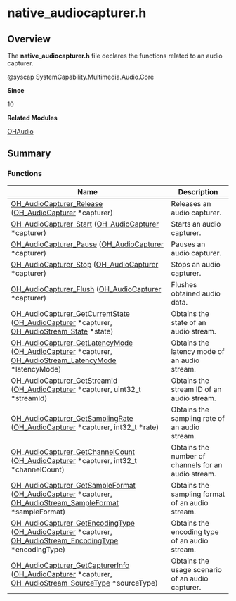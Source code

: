 # native_audiocapturer.h


## Overview

The **native_audiocapturer.h** file declares the functions related to an audio capturer.

\@syscap SystemCapability.Multimedia.Audio.Core

**Since**

10

**Related Modules**

[OHAudio](_o_h_audio.md)


## Summary


### Functions

| Name| Description| 
| -------- | -------- |
| [OH_AudioCapturer_Release](_o_h_audio.md#oh_audiocapturer_release) ([OH_AudioCapturer](_o_h_audio.md#oh_audiocapturer) \*capturer) | Releases an audio capturer.| 
| [OH_AudioCapturer_Start](_o_h_audio.md#oh_audiocapturer_start) ([OH_AudioCapturer](_o_h_audio.md#oh_audiocapturer) \*capturer) | Starts an audio capturer.| 
| [OH_AudioCapturer_Pause](_o_h_audio.md#oh_audiocapturer_pause) ([OH_AudioCapturer](_o_h_audio.md#oh_audiocapturer) \*capturer) | Pauses an audio capturer.| 
| [OH_AudioCapturer_Stop](_o_h_audio.md#oh_audiocapturer_stop) ([OH_AudioCapturer](_o_h_audio.md#oh_audiocapturer) \*capturer) | Stops an audio capturer.| 
| [OH_AudioCapturer_Flush](_o_h_audio.md#oh_audiocapturer_flush) ([OH_AudioCapturer](_o_h_audio.md#oh_audiocapturer) \*capturer) | Flushes obtained audio data.| 
| [OH_AudioCapturer_GetCurrentState](_o_h_audio.md#oh_audiocapturer_getcurrentstate) ([OH_AudioCapturer](_o_h_audio.md#oh_audiocapturer) \*capturer, [OH_AudioStream_State](_o_h_audio.md#oh_audiostream_state) \*state) | Obtains the state of an audio stream.| 
| [OH_AudioCapturer_GetLatencyMode](_o_h_audio.md#oh_audiocapturer_getlatencymode) ([OH_AudioCapturer](_o_h_audio.md#oh_audiocapturer) \*capturer, [OH_AudioStream_LatencyMode](_o_h_audio.md#oh_audiostream_latencymode) \*latencyMode) | Obtains the latency mode of an audio stream.| 
| [OH_AudioCapturer_GetStreamId](_o_h_audio.md#oh_audiocapturer_getstreamid) ([OH_AudioCapturer](_o_h_audio.md#oh_audiocapturer) \*capturer, uint32_t \*streamId) | Obtains the stream ID of an audio stream.| 
| [OH_AudioCapturer_GetSamplingRate](_o_h_audio.md#oh_audiocapturer_getsamplingrate) ([OH_AudioCapturer](_o_h_audio.md#oh_audiocapturer) \*capturer, int32_t \*rate) | Obtains the sampling rate of an audio stream.| 
| [OH_AudioCapturer_GetChannelCount](_o_h_audio.md#oh_audiocapturer_getchannelcount) ([OH_AudioCapturer](_o_h_audio.md#oh_audiocapturer) \*capturer, int32_t \*channelCount) | Obtains the number of channels for an audio stream.| 
| [OH_AudioCapturer_GetSampleFormat](_o_h_audio.md#oh_audiocapturer_getsampleformat) ([OH_AudioCapturer](_o_h_audio.md#oh_audiocapturer) \*capturer, [OH_AudioStream_SampleFormat](_o_h_audio.md#oh_audiostream_sampleformat) \*sampleFormat) | Obtains the sampling format of an audio stream.| 
| [OH_AudioCapturer_GetEncodingType](_o_h_audio.md#oh_audiocapturer_getencodingtype) ([OH_AudioCapturer](_o_h_audio.md#oh_audiocapturer) \*capturer, [OH_AudioStream_EncodingType](_o_h_audio.md#oh_audiostream_encodingtype) \*encodingType) | Obtains the encoding type of an audio stream.| 
| [OH_AudioCapturer_GetCapturerInfo](_o_h_audio.md#oh_audiocapturer_getcapturerinfo) ([OH_AudioCapturer](_o_h_audio.md#oh_audiocapturer) \*capturer, [OH_AudioStream_SourceType](_o_h_audio.md#oh_audiostream_sourcetype) \*sourceType) | Obtains the usage scenario of an audio capturer.| 
